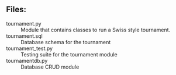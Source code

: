 ## Files:

<dl>
	<dt>tournament.py</dt>
	<dd>Module that contains classes to run a Swiss style tournament.</dd>
	<dt>tournament.sql</dt>
	<dd>Database schema for the tournament</dd>
	<dt>tournament_test.py</dt>
	<dd>Testing suite for the tournament module</dd>
	<dt>tournamentdb.py</dt>
	<dd>Database CRUD module</dd>
</dl>
